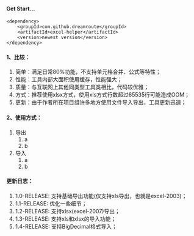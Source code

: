 #### Get Start...
```
<dependency>
    <groupId>com.github.dreamroute</groupId>
    <artifactId>excel-helper</artifactId>
    <version>newest version</version>
</dependency>
```

#### 1、比较：
1. 简单：满足日常80%功能，不支持单元格合并、公式等特性；
2. 性能：工具内部大面积使用缓存，性能强大；
3. 质量：与互联网上其他同类型工具类相比，代码较优雅；
4. 方式：推荐使用xlsx方式，使用xls方式行数超过65535行可能造成OOM；
5. 更新：由于作者所在项目组许多地方使用文件导入导出，工具更新迅速；

#### 2、使用方式：
1. 导出
   1. a
   2. b
2. 导入
   1. a
   2. b


#### 更新日志：
1. 1.0-RELEASE: 支持基础导出功能(仅支持xls导出，也就是excel-2003)；
2. 1.1-RELEASE: 优化一些细节；
3. 1.2-RELEASE: 支持xlsx(excel-2007)导出；
4. 1.3-RELEASE: 支持xls和xlsx的导入功能；
5. 1.4-RELEASE: 支持BigDecimal格式导入；
